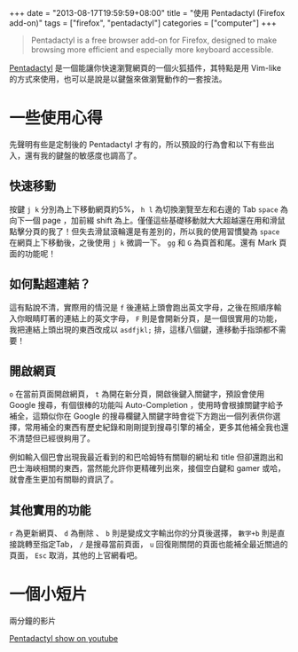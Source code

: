 +++
date = "2013-08-17T19:59:59+08:00"
title = "使用 Pentadactyl (Firefox add-on)"
tags = ["firefox", "pentadactyl"]
categories = ["computer"]
+++


> Pentadactyl is a free browser add-on for Firefox, designed to make
> browsing more
> efficient and especially more keyboard accessible.

[Pentadactyl](http://5digits.org/pentadactyl/index)
是一個能讓你快速瀏覽網頁的一個火狐插件，其特點是用 Vim-like
的方式來使用，也可以是說是以鍵盤來做瀏覽動作的一套按法。

<!--more-->

# 一些使用心得<a id="sec-1" name="sec-1"></a>


先聲明有些是定制後的 Pentadactyl
才有的，所以預設的行為會和以下有些出入，還有我的鍵盤的敏感度也調高了。

## 快速移動<a id="sec-1-1" name="sec-1-1"></a>

按鍵 `j k` 分別為上下移動網頁約5%， `h l` 為切換瀏覽至左和右邊的 Tab
`space` 為向下一個 page ，加前綴 shift
為上。僅僅這些基礎移動就大大超越還在用和滑鼠點擊分頁的我了！但失去滑鼠滾輪還是有差別的，所以我的使用習慣變為
`space` 在網頁上下移動後，之後使用 `j k` 微調一下。 `gg` 和 `G`
為頁首和尾。還有 Mark 頁面的功能呢！

## 如何點超連結？<a id="sec-1-2" name="sec-1-2"></a>

這有點說不清，實際用的情況是 `f`
後連結上頭會跑出英文字母，之後在照順序輸入你眼睛盯著的連結上的英文字母，
`F` 則是會開新分頁，是一個很實用的功能，我把連結上頭出現的東西改成以
`asdfjkl;` 排，這樣八個鍵，連移動手指頭都不需要！

## 開啟網頁<a id="sec-1-3" name="sec-1-3"></a>

`o` 在當前頁面開啟網頁， `t` 為開在新分頁，開啟後鍵入關鍵字，預設會使用
Google 搜尋，有個很棒的功能叫 Auto-Completion
，使用時會根據關鍵字給予補全，這類似你在
Google
的搜尋欄鍵入關鍵字時會從下方跑出一個列表供你選擇，常用補全的東西有歷史紀錄和剛剛提到搜尋引擎的補全，更多其他補全我也還不清楚但已經很夠用了。

例如輸入個巴會出現我最近看到的和巴哈姆特有關聯的網址和 title
但卻還跑出和巴士海峽相關的東西，當然能允許你更精確列出來，接個空白鍵和
gamer 或哈，就會產生更加有關聯的資訊了。

## 其他實用的功能<a id="sec-1-4" name="sec-1-4"></a>

`r` 為更新網頁、 `d` 為刪除 、 `b` 則是變成文字輸出你的分頁後選擇，
`數字+b` 則是直接跳轉至指定Tab， `/` 是搜尋當前頁面， `u`
回復剛關閉的頁面也能補全最近關過的頁面， `Esc` 取消，其他的上官網看吧。

# 一個小短片<a id="sec-2" name="sec-2"></a>

兩分鐘的影片

[Pentadactyl show on youtube](http://youtu.be/BuANeWJR-lM)
